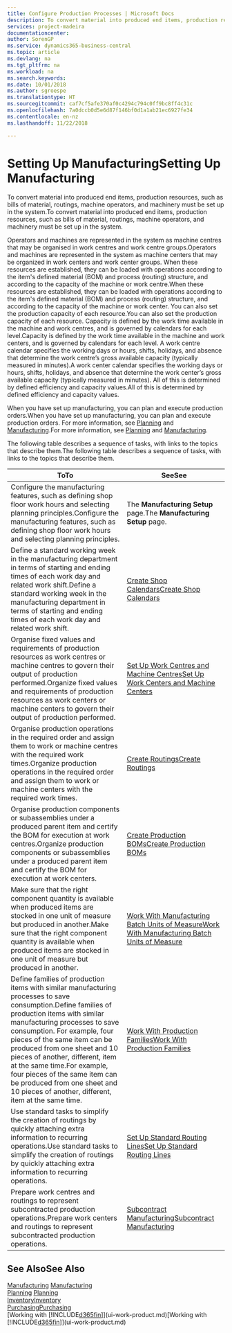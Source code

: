 ```yaml
---
title: Configure Production Processes | Microsoft Docs
description: To convert material into produced end items, production resources, such as bills of material, routings, machine operators, and machinery must be set up in the system.
services: project-madeira
documentationcenter: 
author: SorenGP
ms.service: dynamics365-business-central
ms.topic: article
ms.devlang: na
ms.tgt_pltfrm: na
ms.workload: na
ms.search.keywords: 
ms.date: 10/01/2018
ms.author: sgroespe
ms.translationtype: HT
ms.sourcegitcommit: caf7cf5afe370af0c4294c794c0ff9bc8ff4c31c
ms.openlocfilehash: 7a0dccb0d5e6d87f146bf0d1a1ab21ec6927fe34
ms.contentlocale: en-nz
ms.lasthandoff: 11/22/2018

---
```

# <a name="setting-up-manufacturing"></a><span data-ttu-id="c0110-103">Setting Up Manufacturing</span><span class="sxs-lookup"><span data-stu-id="c0110-103">Setting Up Manufacturing</span></span>
<span data-ttu-id="c0110-104">To convert material into produced end items, production resources, such as bills of material, routings, machine operators, and machinery must be set up in the system.</span><span class="sxs-lookup"><span data-stu-id="c0110-104">To convert material into produced end items, production resources, such as bills of material, routings, machine operators, and machinery must be set up in the system.</span></span>

<span data-ttu-id="c0110-105">Operators and machines are represented in the system as machine centres that may be organised in work centres and work centre groups.</span><span class="sxs-lookup"><span data-stu-id="c0110-105">Operators and machines are represented in the system as machine centers that may be organized in work centers and work center groups.</span></span> <span data-ttu-id="c0110-106">When these resources are established, they can be loaded with operations according to the item's defined material (BOM) and process (routing) structure, and according to the capacity of the machine or work centre.</span><span class="sxs-lookup"><span data-stu-id="c0110-106">When these resources are established, they can be loaded with operations according to the item's defined material (BOM) and process (routing) structure, and according to the capacity of the machine or work center.</span></span> <span data-ttu-id="c0110-107">You can also set the production capacity of each resource.</span><span class="sxs-lookup"><span data-stu-id="c0110-107">You can also set the production capacity of each resource.</span></span> <span data-ttu-id="c0110-108">Capacity is defined by the work time available in the machine and work centres, and is governed by calendars for each level.</span><span class="sxs-lookup"><span data-stu-id="c0110-108">Capacity is defined by the work time available in the machine and work centers, and is governed by calendars for each level.</span></span> <span data-ttu-id="c0110-109">A work centre calendar specifies the working days or hours, shifts, holidays, and absence that determine the work centre’s gross available capacity (typically measured in minutes).</span><span class="sxs-lookup"><span data-stu-id="c0110-109">A work center calendar specifies the working days or hours, shifts, holidays, and absence that determine the work center’s gross available capacity (typically measured in minutes).</span></span> <span data-ttu-id="c0110-110">All of this is determined by defined efficiency and capacity values.</span><span class="sxs-lookup"><span data-stu-id="c0110-110">All of this is determined by defined efficiency and capacity values.</span></span>  

<span data-ttu-id="c0110-111">When you have set up manufacturing, you can plan and execute production orders.</span><span class="sxs-lookup"><span data-stu-id="c0110-111">When you have set up manufacturing, you can plan and execute production orders.</span></span> <span data-ttu-id="c0110-112">For more information, see [Planning](production-planning.md) and [Manufacturing](production-manage-manufacturing.md).</span><span class="sxs-lookup"><span data-stu-id="c0110-112">For more information, see [Planning](production-planning.md) and [Manufacturing](production-manage-manufacturing.md).</span></span>  

 <span data-ttu-id="c0110-113">The following table describes a sequence of tasks, with links to the topics that describe them.</span><span class="sxs-lookup"><span data-stu-id="c0110-113">The following table describes a sequence of tasks, with links to the topics that describe them.</span></span>   

|<span data-ttu-id="c0110-114">**To**</span><span class="sxs-lookup"><span data-stu-id="c0110-114">**To**</span></span>|<span data-ttu-id="c0110-115">**See**</span><span class="sxs-lookup"><span data-stu-id="c0110-115">**See**</span></span>|  
|------------|-------------|  
|<span data-ttu-id="c0110-116">Configure the manufacturing features, such as defining shop floor work hours and selecting planning principles.</span><span class="sxs-lookup"><span data-stu-id="c0110-116">Configure the manufacturing features, such as defining shop floor work hours and selecting planning principles.</span></span>|<span data-ttu-id="c0110-117">The **Manufacturing Setup** page.</span><span class="sxs-lookup"><span data-stu-id="c0110-117">The **Manufacturing Setup** page.</span></span>|  
|<span data-ttu-id="c0110-118">Define a standard working week in the manufacturing department in terms of starting and ending times of each work day and related work shift.</span><span class="sxs-lookup"><span data-stu-id="c0110-118">Define a standard working week in the manufacturing department in terms of starting and ending times of each work day and related work shift.</span></span>|[<span data-ttu-id="c0110-119">Create Shop Calendars</span><span class="sxs-lookup"><span data-stu-id="c0110-119">Create Shop Calendars</span></span>](production-how-to-create-work-center-calendars.md)|  
|<span data-ttu-id="c0110-120">Organise fixed values and requirements of production resources as work centres or machine centres to govern their output of production performed.</span><span class="sxs-lookup"><span data-stu-id="c0110-120">Organize fixed values and requirements of production resources as work centers or machine centers to govern their output of production performed.</span></span>|[<span data-ttu-id="c0110-121">Set Up Work Centres and Machine Centres</span><span class="sxs-lookup"><span data-stu-id="c0110-121">Set Up Work Centers and Machine Centers</span></span>](production-how-to-set-up-work-and-machine-centers.md)|
|<span data-ttu-id="c0110-122">Organise production operations in the required order and assign them to work or machine centres with the required work times.</span><span class="sxs-lookup"><span data-stu-id="c0110-122">Organize production operations in the required order and assign them to work or machine centers with the required work times.</span></span>|[<span data-ttu-id="c0110-123">Create Routings</span><span class="sxs-lookup"><span data-stu-id="c0110-123">Create Routings</span></span>](production-how-to-create-routings.md)|
|<span data-ttu-id="c0110-124">Organise production components or subassemblies under a produced parent item and certify the BOM for execution at work centres.</span><span class="sxs-lookup"><span data-stu-id="c0110-124">Organize production components or subassemblies under a produced parent item and certify the BOM for execution at work centers.</span></span>|[<span data-ttu-id="c0110-125">Create Production BOMs</span><span class="sxs-lookup"><span data-stu-id="c0110-125">Create Production BOMs</span></span>](production-how-to-create-production-boms.md)|
|<span data-ttu-id="c0110-126">Make sure that the right component quantity is available when produced items are stocked in one unit of measure but produced in another.</span><span class="sxs-lookup"><span data-stu-id="c0110-126">Make sure that the right component quantity is available when produced items are stocked in one unit of measure but produced in another.</span></span>|[<span data-ttu-id="c0110-127">Work With Manufacturing Batch Units of Measure</span><span class="sxs-lookup"><span data-stu-id="c0110-127">Work With Manufacturing Batch Units of Measure</span></span>](production-how-to-use-the-manufacturing-batch-unit-of-measure.md)|  
|<span data-ttu-id="c0110-128">Define families of production items with similar manufacturing processes to save consumption.</span><span class="sxs-lookup"><span data-stu-id="c0110-128">Define families of production items with similar manufacturing processes to save consumption.</span></span> <span data-ttu-id="c0110-129">For example, four pieces of the same item can be produced from one sheet and 10 pieces of another, different, item at the same time.</span><span class="sxs-lookup"><span data-stu-id="c0110-129">For example, four pieces of the same item can be produced from one sheet and 10 pieces of another, different, item at the same time.</span></span>|[<span data-ttu-id="c0110-130">Work With Production Families</span><span class="sxs-lookup"><span data-stu-id="c0110-130">Work With Production Families</span></span>](production-how-work-family.md)|
|<span data-ttu-id="c0110-131">Use standard tasks to simplify the creation of routings by quickly attaching extra information to recurring operations.</span><span class="sxs-lookup"><span data-stu-id="c0110-131">Use standard tasks to simplify the creation of routings by quickly attaching extra information to recurring operations.</span></span>|[<span data-ttu-id="c0110-132">Set Up Standard Routing Lines</span><span class="sxs-lookup"><span data-stu-id="c0110-132">Set Up Standard Routing Lines</span></span>](production-how-set-up-standard-routing-lines.md)|  
|<span data-ttu-id="c0110-133">Prepare work centres and routings to represent subcontracted production operations.</span><span class="sxs-lookup"><span data-stu-id="c0110-133">Prepare work centers and routings to represent subcontracted production operations.</span></span>|[<span data-ttu-id="c0110-134">Subcontract Manufacturing</span><span class="sxs-lookup"><span data-stu-id="c0110-134">Subcontract Manufacturing</span></span>](production-how-to-subcontract-manufacturing.md)|  

## <a name="see-also"></a><span data-ttu-id="c0110-135">See Also</span><span class="sxs-lookup"><span data-stu-id="c0110-135">See Also</span></span>
<span data-ttu-id="c0110-136">[Manufacturing](production-manage-manufacturing.md)  </span><span class="sxs-lookup"><span data-stu-id="c0110-136">[Manufacturing](production-manage-manufacturing.md)  </span></span>  
<span data-ttu-id="c0110-137">[Planning](production-planning.md) </span><span class="sxs-lookup"><span data-stu-id="c0110-137">[Planning](production-planning.md) </span></span>  
[<span data-ttu-id="c0110-138">Inventory</span><span class="sxs-lookup"><span data-stu-id="c0110-138">Inventory</span></span>](inventory-manage-inventory.md)  
[<span data-ttu-id="c0110-139">Purchasing</span><span class="sxs-lookup"><span data-stu-id="c0110-139">Purchasing</span></span>](purchasing-manage-purchasing.md)  
<span data-ttu-id="c0110-140">[Working with [!INCLUDE[d365fin](includes/d365fin_md.md)]](ui-work-product.md)</span><span class="sxs-lookup"><span data-stu-id="c0110-140">[Working with [!INCLUDE[d365fin](includes/d365fin_md.md)]](ui-work-product.md)</span></span>

